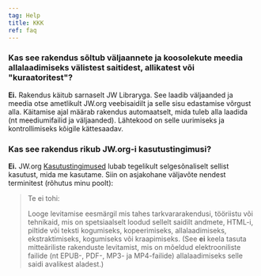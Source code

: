 ```yaml
---
tag: Help
title: KKK
ref: faq
---
```


### Kas see rakendus sõltub väljaannete ja koosolekute meedia allalaadimiseks välistest saitidest, allikatest või "kuraatoritest"?

**Ei.** Rakendus käitub sarnaselt JW Libraryga. See laadib väljaanded ja meedia otse ametlikult JW.org veebisaidilt ja selle sisu edastamise võrgust alla. Käitamise ajal määrab rakendus automaatselt, mida tuleb alla laadida (nt meediumifailid ja väljaanded). Lähtekood on selle uurimiseks ja kontrollimiseks kõigile kättesaadav.

### Kas see rakendus rikub JW.org-i kasutustingimusi?

**Ei.** JW.org [Kasutustingimused](https://www.jw.org/finder?docid=1011511&prefer=content) lubab tegelikult selgesõnaliselt sellist kasutust, mida me kasutame. Siin on asjakohane väljavõte nendest terminitest (rõhutus minu poolt):

> Te ei tohi:
>
> Looge levitamise eesmärgil mis tahes tarkvararakendusi, tööriistu või tehnikaid, mis on spetsiaalselt loodud sellelt saidilt andmete, HTML-i, piltide või teksti kogumiseks, kopeerimiseks, allalaadimiseks, ekstraktimiseks, kogumiseks või kraapimiseks. (See **ei** keela tasuta mitteäriliste rakenduste levitamist, mis on mõeldud elektrooniliste failide (nt EPUB-, PDF-, MP3- ja MP4-failide) allalaadimiseks selle saidi avalikest aladest.)
